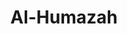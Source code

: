 ---
title: "Al-Humazah"
arabic: "الهمزة"
no: 104
arabic_no: ١٠٤
ayah: 9
slug: al-humazah
prev: al-asr
next: al-fil
---